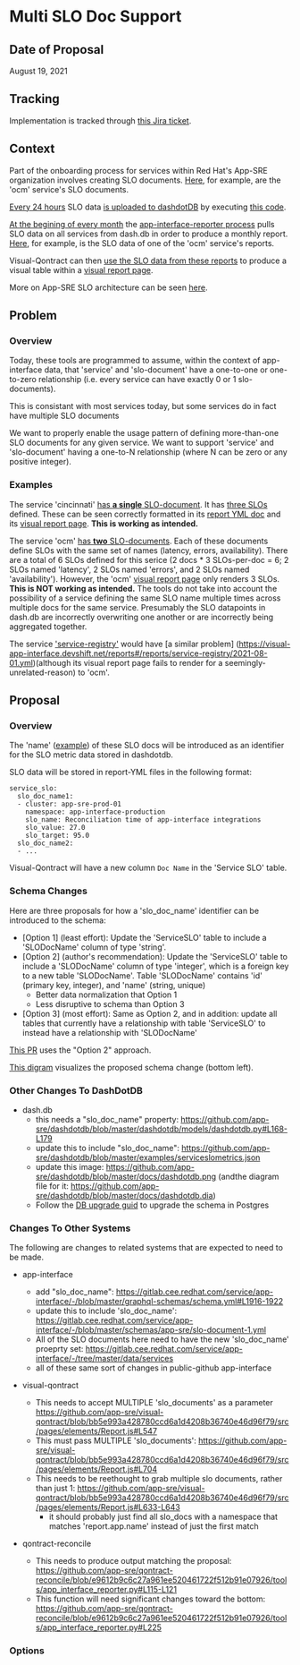 # Multi SLO Doc Support

## Date of Proposal

August 19, 2021

## Tracking

Implementation is tracked through [this Jira ticket](https://issues.redhat.com/browse/APPSRE-3570).

## Context

Part of the onboarding process for services within Red Hat's App-SRE organization involves creating SLO documents. [Here](https://gitlab.cee.redhat.com/service/app-interface/-/tree/master/data/services/ocm/slo-documents), for example, are the 'ocm' service's SLO documents.

[Every 24 hours](https://github.com/app-sre/qontract-reconcile/blob/7f50680e999d99b80ffe693cad014838f3d53cb6/helm/qontract-reconcile/values-internal.yaml#L400-L412) SLO data [is uploaded to dashdotDB](https://github.com/app-sre/qontract-reconcile/blob/7f50680e999d99b80ffe693cad014838f3d53cb6/openshift/qontract-reconcile-internal.yaml#L7817-L7878) by executing [this code](https://github.com/app-sre/qontract-reconcile/blob/dafaa105b7ef9e7989760586d1d73acfa6d8cf92/reconcile/dashdotdb_slo.py#L35-L61).

[At the begining of every month](https://gitlab.cee.redhat.com/service/app-interface/-/blob/c6445087cf496a32569ab77a5eaf480d1ab02647/data/services/app-interface/cicd/ci-int/jobs.yaml#L51-56) the [app-interface-reporter process](https://github.com/app-sre/qontract-reconcile/blob/572dc43d79c53ed24b99c0c7d109bb55be6cf49c/tools/app_interface_reporter.py) pulls SLO data on all services from dash.db in order to produce a monthly report. [Here](https://gitlab.cee.redhat.com/service/app-interface/-/blob/074885d030d33977f1169846abf4e53f6a168bd1/data/reports/ocm/2021-08-01.yml#L128-143), for example, is the SLO data of one of the 'ocm' service's reports.

Visual-Qontract can then [use the SLO data from these reports](https://github.com/app-sre/visual-qontract/blob/bb5e993a428780ccd6a1d4208b36740e46d96f79/src/pages/elements/Report.js#L546-L625) to produce a visual table within a [visual report page](https://visual-app-interface.devshift.net/reports#/reports/ocm/2021-08-01.yml).

More on App-SRE SLO architecture can be seen [here](https://docs.google.com/presentation/d/1W6DeV6YXuDDLgVdMwna0VMPyrZgBUvf6oHWBz4-MJm4/edit#slide=id.ge7fa02b0e0_0_0).

## Problem

### Overview

Today, these tools are programmed to assume, within the context of app-interface data, that 'service' and 'slo-document' have a one-to-one or one-to-zero relationship (i.e. every service can have exactly 0 or 1 slo-documents).

This is consistant with most services today, but some services do in fact have multiple SLO documents

We want to properly enable the usage pattern of defining more-than-one SLO documents for any given service. We want to support 'service' and 'slo-document' having a one-to-N relationship (where N can be zero or any positive integer).

### Examples

The service 'cincinnati' [has **a single** SLO-document](https://gitlab.cee.redhat.com/service/app-interface/-/tree/1b368998a913be3f2d45a13934eb6403d4e751de/data/services/cincinnati/slo-documents). It has [three SLOs](lihttps://gitlab.cee.redhat.com/service/app-interface/-/blob/1b368998a913be3f2d45a13934eb6403d4e751de/data/services/cincinnati/slo-documents/cincinnati.yml#L13-47nk) defined. These can be seen correctly formatted in its [report YML doc](https://gitlab.cee.redhat.com/service/app-interface/-/blob/fae9d83da7db25c2ec5364eb4a6ebe8ee542e845/data/reports/Cincinnati/2021-08-01.yml#L63-78) and its [visual report page](https://visual-app-interface.devshift.net/reports#/reports/Cincinnati/2021-08-01.yml). **This is working as intended.**

The service 'ocm' [has **two** SLO-documents](https://gitlab.cee.redhat.com/service/app-interface/-/tree/1b368998a913be3f2d45a13934eb6403d4e751de/data/services/ocm/slo-documents). Each of these documents define SLOs with the same set of names (latency, errors, availability). There are a total of 6 SLOs defined for this serice (2 docs * 3 SLOs-per-doc = 6; 2 SLOs named 'latency', 2 SLOs named 'errors', and 2 SLOs named 'availability'). However, the 'ocm' [visual report page](https://visual-app-interface.devshift.net/reports#/reports/ocm/2021-08-01.yml) only renders 3 SLOs. **This is NOT working as intended.** The tools do not take into account the possibility of a service defining the same SLO name multiple times across multiple docs for the same service. Presumably the SLO datapoints in dash.db are incorrectly overwriting one another or are incorrectly being aggregated together.

The service ['service-registry'](https://gitlab.cee.redhat.com/service/app-interface/-/tree/6762ce9ae3c34abedc21abf768437a5e7753652a/data/services/service-registry/slo-documents) would have [a similar problem] (https://visual-app-interface.devshift.net/reports#/reports/service-registry/2021-08-01.yml)(although its visual report page fails to render for a seemingly-unrelated-reason) to 'ocm'.

## Proposal

### Overview

The 'name' ([example](https://gitlab.cee.redhat.com/service/app-interface/-/blob/8bba50902109207d7e8a0b8f856bec92ede1e482/data/services/ocm/slo-documents/accounts-mgmt.yml#L7)) of these SLO docs will be introduced as an identifier for the SLO metric data stored in dashdotdb.

SLO data will be stored in report-YML files in the following format:
```
service_slo:
  slo_doc_name1:
  - cluster: app-sre-prod-01
    namespace: app-interface-production
    slo_name: Reconciliation time of app-interface integrations
    slo_value: 27.0
    slo_target: 95.0
  slo_doc_name2:
  - ...
```

Visual-Qontract will have a new column `Doc Name` in the 'Service SLO' table.

### Schema Changes

Here are three proposals for how a 'slo_doc_name' identifier can be introduced to the schema:
* [Option 1] (least effort): Update the 'ServiceSLO' table to include a 'SLODocName' column of type 'string'.
* [Option 2] (author's recommendation): Update the 'ServiceSLO' table to include a 'SLODocName' column of type 'integer', which is a foreign key to a new table 'SLODocName'. Table 'SLODocName' contains 'id' (primary key, integer), and 'name' (string, unique)
    * Better data normalization that Option 1
    * Less disruptive to schema than Option 3
* [Option 3] (most effort): Same as Option 2, and in addition: update all tables that currently have a relationship with table 'ServiceSLO' to instead have a relationship with 'SLODocName'

[This PR](https://github.com/app-sre/dashdotdb/pull/50) uses the "Option 2" approach.

[This digram](https://github.com/bkez322/dashdotdb/blob/slo-doc-name-col/docs/dashdotdb.png) visualizes the proposed schema change (bottom left).


### Other Changes To DashDotDB 

* dash.db
  * this needs a "slo_doc_name" property: https://github.com/app-sre/dashdotdb/blob/master/dashdotdb/models/dashdotdb.py#L168-L179
  * update this to include "slo_doc_name": https://github.com/app-sre/dashdotdb/blob/master/examples/serviceslometrics.json
  * update this image: https://github.com/app-sre/dashdotdb/blob/master/docs/dashdotdb.png (andthe diagram file for it: https://github.com/app-sre/dashdotdb/blob/master/docs/dashdotdb.dia)
  * Follow the [DB upgrade guid](https://github.com/app-sre/dashdotdb#db-upgrade) to upgrade the schema in Postgres

### Changes To Other Systems

The following are changes to related systems that are expected to need to be made.

* app-interface
  * add "slo_doc_name": https://gitlab.cee.redhat.com/service/app-interface/-/blob/master/graphql-schemas/schema.yml#L1916-1922
  * update this to include 'slo_doc_name': https://gitlab.cee.redhat.com/service/app-interface/-/blob/master/schemas/app-sre/slo-document-1.yml
  * All of the SLO documents here need to have the new 'slo_doc_name' proeprty set: https://gitlab.cee.redhat.com/service/app-interface/-/tree/master/data/services
  * all of these same sort of changes in public-github app-interface

* visual-qontract
  * This needs to accept MULTIPLE 'slo_documents' as a parameter https://github.com/app-sre/visual-qontract/blob/bb5e993a428780ccd6a1d4208b36740e46d96f79/src/pages/elements/Report.js#L547
  * This must pass MULTIPLE 'slo_documents': https://github.com/app-sre/visual-qontract/blob/bb5e993a428780ccd6a1d4208b36740e46d96f79/src/pages/elements/Report.js#L704
  * This needs to be reethought to grab multiple slo documents, rather than just 1: https://github.com/app-sre/visual-qontract/blob/bb5e993a428780ccd6a1d4208b36740e46d96f79/src/pages/elements/Report.js#L633-L643
    * it should probably just find all slo_docs with a namespace that matches 'report.app.name' instead of just the first match

* qontract-reconcile
  * This needs to produce output matching the proposal: https://github.com/app-sre/qontract-reconcile/blob/e9612b9c6c27a961ee520461722f512b91e07926/tools/app_interface_reporter.py#L115-L121
  * This function will need significant changes toward the bottom: https://github.com/app-sre/qontract-reconcile/blob/e9612b9c6c27a961ee520461722f512b91e07926/tools/app_interface_reporter.py#L225

### Options



